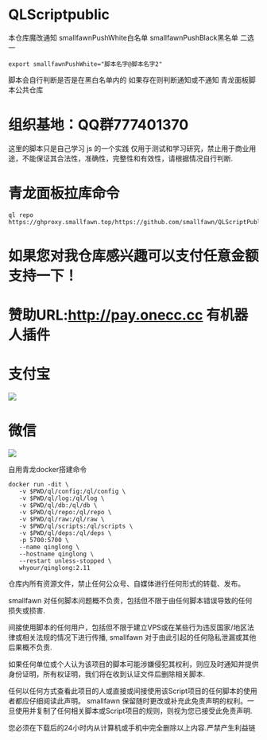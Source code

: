 # QLScriptpublic
本仓库魔改通知  smallfawnPushWhite白名单 smallfawnPushBlack黑名单 二选一
``````
export smallfawnPushWhite="脚本名字@脚本名字2"
``````
脚本会自行判断是否是在黑白名单内的 如果存在则判断通知或不通知 
青龙面板脚本公共仓库
# 组织基地：QQ群777401370
这里的脚本只是自己学习 js 的一个实践 仅用于测试和学习研究，禁止用于商业用途，不能保证其合法性，准确性，完整性和有效性，请根据情况自行判断.
# 青龙面板拉库命令
``````
ql repo https://ghproxy.smallfawn.top/https://github.com/smallfawn/QLScriptPublic.git
``````
# 如果您对我仓库感兴趣可以支付任意金额支持一下！
# 赞助URL:http://pay.onecc.cc 有机器人插件
# 支付宝
<img src="https://mirror.ghproxy.com/https://raw.githubusercontent.com/smallfawn/Note/main/Images/clzfb.png">

# 微信
<img src="https://mirror.ghproxy.com/https://raw.githubusercontent.com/smallfawn/Note/main/Images/clwx.png">

自用青龙docker搭建命令
``````
docker run -dit \
   -v $PWD/ql/config:/ql/config \
   -v $PWD/ql/log:/ql/log \
   -v $PWD/ql/db:/ql/db \
   -v $PWD/ql/repo:/ql/repo \
   -v $PWD/ql/raw:/ql/raw \
   -v $PWD/ql/scripts:/ql/scripts \
   -v $PWD/ql/deps:/ql/deps \
   -p 5700:5700 \
   --name qinglong \
   --hostname qinglong \
   --restart unless-stopped \
   whyour/qinglong:2.11
``````

仓库内所有资源文件，禁止任何公众号、自媒体进行任何形式的转载、发布。

smallfawn 对任何脚本问题概不负责，包括但不限于由任何脚本错误导致的任何损失或损害.

间接使用脚本的任何用户，包括但不限于建立VPS或在某些行为违反国家/地区法律或相关法规的情况下进行传播, smallfawn 对于由此引起的任何隐私泄漏或其他后果概不负责.

如果任何单位或个人认为该项目的脚本可能涉嫌侵犯其权利，则应及时通知并提供身份证明，所有权证明，我们将在收到认证文件后删除相关脚本.

任何以任何方式查看此项目的人或直接或间接使用该Script项目的任何脚本的使用者都应仔细阅读此声明。 smallfawn 保留随时更改或补充此免责声明的权利。一旦使用并复制了任何相关脚本或Script项目的规则，则视为您已接受此免责声明.

您必须在下载后的24小时内从计算机或手机中完全删除以上内容.严禁产生利益链

